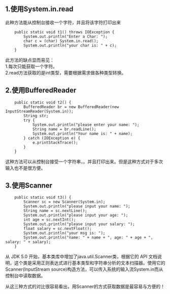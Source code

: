 ## 1.使用System.in.read
此种方法能从控制台接收一个字符，并且将该字符打印出来  

```
    public static void t1() throws IOException {
        System.out.println("Enter a Char: ");
        char c = (char) System.in.read();
        System.out.println("your char is: " + c);
    }
```  

此方法的缺点显而易见：  
1.每次只能获取一个字符。  
2.read方法获取的是int类型，需要根据需求做各种类型转换。  

## 2.使用BufferedReader

```
    public static void t2() {
        BufferedReader br = new BufferedReader(new InputStreamReader(System.in));
        String str;
        try {
            System.out.println("please enter your name: ");
            String name = br.readLine();
            System.out.println("Your name is: " + name);
        } catch (IOException e) {
            e.printStackTrace();
        }
    }
```  

这种方法可以从控制台接受一个字符串，。并且打印出来。但是这种方式对于多次输入也不是很方便。  

## 3.使用Scanner

```
    public static void t3() {
        Scanner sc = new Scanner(System.in);
        System.out.println("please input your name: ");
        String name = sc.nextLine();
        System.out.println("please input your age: ");
        int age = sc.nextInt();
        System.out.println("please input your salary: ");
        float salary = sc.nextFloat();
        System.out.println("your msg is: ");
        System.out.println("name: " + name + ", age: " + age + ", salary: " + salary);
    }
```  

从 JDK 5.0 开始，基本类库中增加了java.util.Scanner类，根据它的 API 文档说明，这个类是采用正则表达式进行基本类型和字符串分析的文本扫描器。使用它的Scanner(InputStream source)构造方法，可以传入系统的输入流System.in而从控制台中读取数据。  


从这三种方式的对比很容易看出，用Scanner的方式获取数据是最容易与方便的！  
